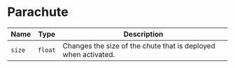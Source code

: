 # Parachute


|Name|Type|Description|
|--|--|--|
|`size`|`float`|Changes the size of the chute that is deployed when activated.|


